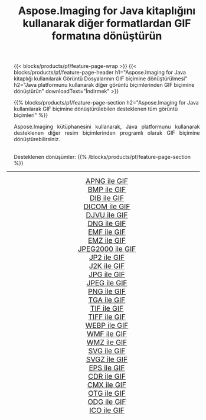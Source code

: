 ﻿---
title: Aspose.Imaging for Java kitaplığını kullanarak diğer formatlardan GIF formatına dönüştürün 
weight: 3920
url: /tr/java/conversion/to/gif 
lang: tr
langdirlevel: 2
locales: zh-hans,ja,it,ru,de,es,fr,nl,id,lt,pl,pt,vi,tr,ko,zh-hant,ar,hi,th,sv,cs,uk,he
description: Aspose.Imaging'i kullanarak Java kullanan diğer biçimlerden GIF biçimine dönüştürebilirsiniz
---

{{< blocks/products/pf/feature-page-wrap >}}
{{< blocks/products/pf/feature-page-header h1="Aspose.Imaging for Java kitaplığı kullanılarak Görüntü Dosyalarının GIF biçimine dönüştürülmesi" h2="Java platformunu kullanarak diğer görüntü biçimlerinden GIF biçimine dönüştürün" downloadText="İndirmek" >}}


{{% blocks/products/pf/feature-page-section  h2="Aspose.Imaging for Java kullanılarak GIF biçimine dönüştürülebilen desteklenen tüm görüntü biçimleri" %}}
<p align=justify>Aspose.Imaging kütüphanesini kullanarak, Java platformunu kullanarak desteklenen diğer resim biçimlerinden programlı olarak GIF biçimine dönüştürebilirsiniz.</p>
<br/>
Desteklenen dönüşümler:
{{% /blocks/products/pf/feature-page-section %}}
<div class="container-fluid productfamilypage bg-gray">
    <div class="convertypes bg-gray agp-content section">
        <div class="container">
		<hr style="margin-left:-20px;"/>
		<div class="row other-converters" style="gap: 10px;font-size: 19px;text-align:center;">
		    <div class='col-md-2 other-converter remove-lp remove-rp'><a href="/imaging/tr/java/conversion/apng-to-gif" style="padding:15px;">APNG ile GIF</a></div>
<div class='col-md-2 other-converter remove-lp remove-rp'><a href="/imaging/tr/java/conversion/bmp-to-gif" style="padding:15px;">BMP ile GIF</a></div>
<div class='col-md-2 other-converter remove-lp remove-rp'><a href="/imaging/tr/java/conversion/dib-to-gif" style="padding:15px;">DIB ile GIF</a></div>
<div class='col-md-2 other-converter remove-lp remove-rp'><a href="/imaging/tr/java/conversion/dicom-to-gif" style="padding:15px;">DICOM ile GIF</a></div>
<div class='col-md-2 other-converter remove-lp remove-rp'><a href="/imaging/tr/java/conversion/djvu-to-gif" style="padding:15px;">DJVU ile GIF</a></div>
<div class='col-md-2 other-converter remove-lp remove-rp'><a href="/imaging/tr/java/conversion/dng-to-gif" style="padding:15px;">DNG ile GIF</a></div>
<div class='col-md-2 other-converter remove-lp remove-rp'><a href="/imaging/tr/java/conversion/emf-to-gif" style="padding:15px;">EMF ile GIF</a></div>
<div class='col-md-2 other-converter remove-lp remove-rp'><a href="/imaging/tr/java/conversion/emz-to-gif" style="padding:15px;">EMZ ile GIF</a></div>
<div class='col-md-2 other-converter remove-lp remove-rp'><a href="/imaging/tr/java/conversion/jpeg2000-to-gif" style="padding:15px;">JPEG2000 ile GIF</a></div>
<div class='col-md-2 other-converter remove-lp remove-rp'><a href="/imaging/tr/java/conversion/jp2-to-gif" style="padding:15px;">JP2 ile GIF</a></div>
<div class='col-md-2 other-converter remove-lp remove-rp'><a href="/imaging/tr/java/conversion/j2k-to-gif" style="padding:15px;">J2K ile GIF</a></div>
<div class='col-md-2 other-converter remove-lp remove-rp'><a href="/imaging/tr/java/conversion/jpg-to-gif" style="padding:15px;">JPG ile GIF</a></div>
<div class='col-md-2 other-converter remove-lp remove-rp'><a href="/imaging/tr/java/conversion/jpeg-to-gif" style="padding:15px;">JPEG ile GIF</a></div>
<div class='col-md-2 other-converter remove-lp remove-rp'><a href="/imaging/tr/java/conversion/png-to-gif" style="padding:15px;">PNG ile GIF</a></div>
<div class='col-md-2 other-converter remove-lp remove-rp'><a href="/imaging/tr/java/conversion/tga-to-gif" style="padding:15px;">TGA ile GIF</a></div>
<div class='col-md-2 other-converter remove-lp remove-rp'><a href="/imaging/tr/java/conversion/tif-to-gif" style="padding:15px;">TIF ile GIF</a></div>
<div class='col-md-2 other-converter remove-lp remove-rp'><a href="/imaging/tr/java/conversion/tiff-to-gif" style="padding:15px;">TIFF ile GIF</a></div>
<div class='col-md-2 other-converter remove-lp remove-rp'><a href="/imaging/tr/java/conversion/webp-to-gif" style="padding:15px;">WEBP ile GIF</a></div>
<div class='col-md-2 other-converter remove-lp remove-rp'><a href="/imaging/tr/java/conversion/wmf-to-gif" style="padding:15px;">WMF ile GIF</a></div>
<div class='col-md-2 other-converter remove-lp remove-rp'><a href="/imaging/tr/java/conversion/wmz-to-gif" style="padding:15px;">WMZ ile GIF</a></div>
<div class='col-md-2 other-converter remove-lp remove-rp'><a href="/imaging/tr/java/conversion/svg-to-gif" style="padding:15px;">SVG ile GIF</a></div>
<div class='col-md-2 other-converter remove-lp remove-rp'><a href="/imaging/tr/java/conversion/svgz-to-gif" style="padding:15px;">SVGZ ile GIF</a></div>
<div class='col-md-2 other-converter remove-lp remove-rp'><a href="/imaging/tr/java/conversion/eps-to-gif" style="padding:15px;">EPS ile GIF</a></div>
<div class='col-md-2 other-converter remove-lp remove-rp'><a href="/imaging/tr/java/conversion/cdr-to-gif" style="padding:15px;">CDR ile GIF</a></div>
<div class='col-md-2 other-converter remove-lp remove-rp'><a href="/imaging/tr/java/conversion/cmx-to-gif" style="padding:15px;">CMX ile GIF</a></div>
<div class='col-md-2 other-converter remove-lp remove-rp'><a href="/imaging/tr/java/conversion/otg-to-gif" style="padding:15px;">OTG ile GIF</a></div>
<div class='col-md-2 other-converter remove-lp remove-rp'><a href="/imaging/tr/java/conversion/odg-to-gif" style="padding:15px;">ODG ile GIF</a></div>
<div class='col-md-2 other-converter remove-lp remove-rp'><a href="/imaging/tr/java/conversion/ico-to-gif" style="padding:15px;">ICO ile GIF</a></div>
                </div>
        </div>
    </div>
</div>
<br/>

